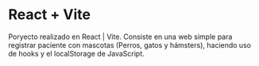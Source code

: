 # React + Vite

Poryecto realizado en React | Vite. Consiste en una web simple para registrar paciente con mascotas (Perros, gatos y hámsters), haciendo uso de hooks y el localStorage de JavaScript.
